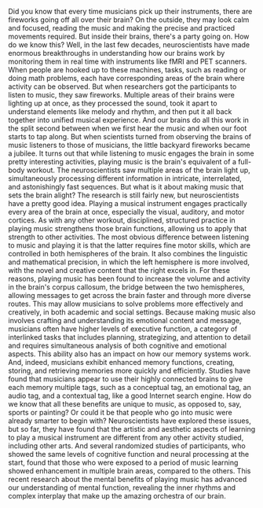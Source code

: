 
Did you know that every time
musicians pick up their instruments,
there are fireworks going off
all over their brain?
On the outside,
they may look calm and focused,
reading the music and making the precise
and practiced movements required.
But inside their brains,
there&#39;s a party going on.
How do we know this?
Well, in the last few decades,
neuroscientists have made
enormous breakthroughs
in understanding how our brains work
by monitoring them in real time
with instruments like
fMRI and PET scanners.
When people are hooked up
to these machines,
tasks, such as reading
or doing math problems,
each have corresponding areas of the brain
where activity can be observed.
But when researchers got
the participants to listen to music,
they saw fireworks.
Multiple areas of their brains
were lighting up at once,
as they processed the sound,
took it apart to understand elements
like melody and rhythm,
and then put it all back together
into unified musical experience.
And our brains do all this work
in the split second
between when we first hear the music
and when our foot starts to tap along.
But when scientists turned
from observing the brains
of music listeners to those of musicians,
the little backyard fireworks
became a jubilee.
It turns out that while listening
to music engages the brain
in some pretty interesting activities,
playing music is the brain&#39;s equivalent
of a full-body workout.
The neuroscientists saw
multiple areas of the brain light up,
simultaneously processing
different information
in intricate, interrelated,
and astonishingly fast sequences.
But what is it about making music
that sets the brain alight?
The research is still fairly new,
but neuroscientists
have a pretty good idea.
Playing a musical instrument
engages practically every area
of the brain at once,
especially the visual,
auditory, and motor cortices.
As with any other workout, disciplined,
structured practice in playing music
strengthens those brain functions,
allowing us to apply that strength
to other activities.
The most obvious difference between
listening to music and playing it
is that the latter requires
fine motor skills,
which are controlled
in both hemispheres of the brain.
It also combines the linguistic
and mathematical precision,
in which the left hemisphere
is more involved,
with the novel and creative
content that the right excels in.
For these reasons,
playing music has been found
to increase the volume and activity
in the brain&#39;s corpus callosum,
the bridge between the two hemispheres,
allowing messages to get across the brain
faster and through more diverse routes.
This may allow musicians to solve problems
more effectively and creatively,
in both academic and social settings.
Because making music also involves
crafting and understanding
its emotional content and message,
musicians often have higher levels
of executive function,
a category of interlinked tasks
that includes planning, strategizing,
and attention to detail
and requires simultaneous analysis
of both cognitive and emotional aspects.
This ability also has an impact
on how our memory systems work.
And, indeed, musicians exhibit
enhanced memory functions,
creating, storing, and retrieving memories
more quickly and efficiently.
Studies have found that musicians appear
to use their highly connected brains
to give each memory multiple tags,
such as a conceptual tag,
an emotional tag,
an audio tag, and a contextual tag,
like a good Internet search engine.
How do we know that all these benefits
are unique to music,
as opposed to, say, sports or painting?
Or could it be
that people who go into music
were already smarter to begin with?
Neuroscientists have explored
these issues, but so far,
they have found that the artistic
and aesthetic aspects
of learning to play a musical instrument
are different from any other activity
studied, including other arts.
And several randomized studies
of participants,
who showed the same levels
of cognitive function
and neural processing at the start,
found that those who were exposed
to a period of music learning
showed enhancement in multiple
brain areas, compared to the others.
This recent research about
the mental benefits of playing music
has advanced our understanding
of mental function,
revealing the inner rhythms
and complex interplay
that make up the amazing
orchestra of our brain.

